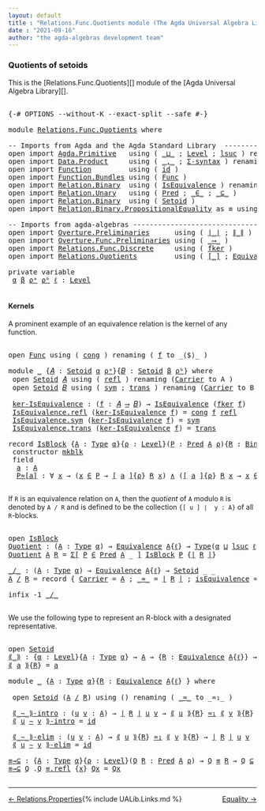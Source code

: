 ```yaml
---
layout: default
title : "Relations.Func.Quotients module (The Agda Universal Algebra Library)"
date : "2021-09-16"
author: "the agda-algebras development team"
---
```


### <a id="quotients">Quotients of setoids</a>

This is the [Relations.Func.Quotients][] module of the [Agda Universal Algebra Library][].

<pre class="Agda">

<a id="324" class="Symbol">{-#</a> <a id="328" class="Keyword">OPTIONS</a> <a id="336" class="Pragma">--without-K</a> <a id="348" class="Pragma">--exact-split</a> <a id="362" class="Pragma">--safe</a> <a id="369" class="Symbol">#-}</a>

<a id="374" class="Keyword">module</a> <a id="381" href="Relations.Func.Quotients.html" class="Module">Relations.Func.Quotients</a> <a id="406" class="Keyword">where</a>

<a id="413" class="Comment">-- Imports from Agda and the Agda Standard Library  -------------------------------</a>
<a id="497" class="Keyword">open</a> <a id="502" class="Keyword">import</a> <a id="509" href="Agda.Primitive.html" class="Module">Agda.Primitive</a>   <a id="526" class="Keyword">using</a> <a id="532" class="Symbol">(</a> <a id="534" href="Agda.Primitive.html#810" class="Primitive Operator">_⊔_</a> <a id="538" class="Symbol">;</a> <a id="540" href="Agda.Primitive.html#597" class="Postulate">Level</a> <a id="546" class="Symbol">;</a> <a id="548" href="Agda.Primitive.html#780" class="Primitive">lsuc</a> <a id="553" class="Symbol">)</a> <a id="555" class="Keyword">renaming</a> <a id="564" class="Symbol">(</a> <a id="566" href="Agda.Primitive.html#326" class="Primitive">Set</a> <a id="570" class="Symbol">to</a> <a id="573" class="Primitive">Type</a> <a id="578" class="Symbol">)</a>
<a id="580" class="Keyword">open</a> <a id="585" class="Keyword">import</a> <a id="592" href="Data.Product.html" class="Module">Data.Product</a>     <a id="609" class="Keyword">using</a> <a id="615" class="Symbol">(</a> <a id="617" href="Agda.Builtin.Sigma.html#236" class="InductiveConstructor Operator">_,_</a> <a id="621" class="Symbol">;</a> <a id="623" href="Data.Product.html#916" class="Function">Σ-syntax</a> <a id="632" class="Symbol">)</a> <a id="634" class="Keyword">renaming</a> <a id="643" class="Symbol">(</a> <a id="645" href="Data.Product.html#1167" class="Function Operator">_×_</a> <a id="649" class="Symbol">to</a> <a id="652" class="Function Operator">_∧_</a> <a id="656" class="Symbol">)</a>
<a id="658" class="Keyword">open</a> <a id="663" class="Keyword">import</a> <a id="670" href="Function.html" class="Module">Function</a>         <a id="687" class="Keyword">using</a> <a id="693" class="Symbol">(</a> <a id="695" href="Function.Base.html#615" class="Function">id</a> <a id="698" class="Symbol">)</a>
<a id="700" class="Keyword">open</a> <a id="705" class="Keyword">import</a> <a id="712" href="Function.Bundles.html" class="Module">Function.Bundles</a> <a id="729" class="Keyword">using</a> <a id="735" class="Symbol">(</a> <a id="737" href="Function.Bundles.html#1868" class="Record">Func</a> <a id="742" class="Symbol">)</a>
<a id="744" class="Keyword">open</a> <a id="749" class="Keyword">import</a> <a id="756" href="Relation.Binary.html" class="Module">Relation.Binary</a>  <a id="773" class="Keyword">using</a> <a id="779" class="Symbol">(</a> <a id="781" href="Relation.Binary.Structures.html#1522" class="Record">IsEquivalence</a> <a id="795" class="Symbol">)</a> <a id="797" class="Keyword">renaming</a> <a id="806" class="Symbol">(</a> <a id="808" href="Relation.Binary.Core.html#882" class="Function">Rel</a> <a id="812" class="Symbol">to</a> <a id="815" class="Function">BinRel</a> <a id="822" class="Symbol">)</a>
<a id="824" class="Keyword">open</a> <a id="829" class="Keyword">import</a> <a id="836" href="Relation.Unary.html" class="Module">Relation.Unary</a>   <a id="853" class="Keyword">using</a> <a id="859" class="Symbol">(</a> <a id="861" href="Relation.Unary.html#1101" class="Function">Pred</a> <a id="866" class="Symbol">;</a> <a id="868" href="Relation.Unary.html#1523" class="Function Operator">_∈_</a> <a id="872" class="Symbol">;</a> <a id="874" href="Relation.Unary.html#1742" class="Function Operator">_⊆_</a> <a id="878" class="Symbol">)</a>
<a id="880" class="Keyword">open</a> <a id="885" class="Keyword">import</a> <a id="892" href="Relation.Binary.html" class="Module">Relation.Binary</a>  <a id="909" class="Keyword">using</a> <a id="915" class="Symbol">(</a> <a id="917" href="Relation.Binary.Bundles.html#1009" class="Record">Setoid</a> <a id="924" class="Symbol">)</a>
<a id="926" class="Keyword">open</a> <a id="931" class="Keyword">import</a> <a id="938" href="Relation.Binary.PropositionalEquality.html" class="Module">Relation.Binary.PropositionalEquality</a> <a id="976" class="Symbol">as</a> <a id="979" class="Module">≡</a> <a id="981" class="Keyword">using</a> <a id="987" class="Symbol">(</a> <a id="989" href="Agda.Builtin.Equality.html#151" class="Datatype Operator">_≡_</a> <a id="993" class="Symbol">)</a>

<a id="996" class="Comment">-- Imports from agda-algebras -----------------------------------------------------</a>
<a id="1080" class="Keyword">open</a> <a id="1085" class="Keyword">import</a> <a id="1092" href="Overture.Preliminaries.html" class="Module">Overture.Preliminaries</a>      <a id="1120" class="Keyword">using</a> <a id="1126" class="Symbol">(</a> <a id="1128" href="Overture.Preliminaries.html#4383" class="Function Operator">∣_∣</a> <a id="1132" class="Symbol">;</a> <a id="1134" href="Overture.Preliminaries.html#4421" class="Function Operator">∥_∥</a> <a id="1138" class="Symbol">)</a>
<a id="1140" class="Keyword">open</a> <a id="1145" class="Keyword">import</a> <a id="1152" href="Overture.Func.Preliminaries.html" class="Module">Overture.Func.Preliminaries</a> <a id="1180" class="Keyword">using</a> <a id="1186" class="Symbol">(</a> <a id="1188" href="Overture.Func.Preliminaries.html#803" class="Function Operator">_⟶_</a> <a id="1192" class="Symbol">)</a>
<a id="1194" class="Keyword">open</a> <a id="1199" class="Keyword">import</a> <a id="1206" href="Relations.Func.Discrete.html" class="Module">Relations.Func.Discrete</a>     <a id="1234" class="Keyword">using</a> <a id="1240" class="Symbol">(</a> <a id="1242" href="Relations.Func.Discrete.html#2418" class="Function">fker</a> <a id="1247" class="Symbol">)</a>
<a id="1249" class="Keyword">open</a> <a id="1254" class="Keyword">import</a> <a id="1261" href="Relations.Quotients.html" class="Module">Relations.Quotients</a>         <a id="1289" class="Keyword">using</a> <a id="1295" class="Symbol">(</a> <a id="1297" href="Relations.Quotients.html#4002" class="Function Operator">[_]</a> <a id="1301" class="Symbol">;</a> <a id="1303" href="Relations.Quotients.html#1806" class="Function">Equivalence</a> <a id="1315" class="Symbol">)</a>

<a id="1318" class="Keyword">private</a> <a id="1326" class="Keyword">variable</a>
 <a id="1336" href="Relations.Func.Quotients.html#1336" class="Generalizable">α</a> <a id="1338" href="Relations.Func.Quotients.html#1338" class="Generalizable">β</a> <a id="1340" href="Relations.Func.Quotients.html#1340" class="Generalizable">ρᵃ</a> <a id="1343" href="Relations.Func.Quotients.html#1343" class="Generalizable">ρᵇ</a> <a id="1346" href="Relations.Func.Quotients.html#1346" class="Generalizable">ℓ</a> <a id="1348" class="Symbol">:</a> <a id="1350" href="Agda.Primitive.html#597" class="Postulate">Level</a>

</pre>

#### <a id="kernels">Kernels</a>

A prominent example of an equivalence relation is the kernel of any function.

<pre class="Agda">

<a id="1496" class="Keyword">open</a> <a id="1501" href="Function.Bundles.html#1868" class="Module">Func</a> <a id="1506" class="Keyword">using</a> <a id="1512" class="Symbol">(</a> <a id="1514" href="Function.Bundles.html#1938" class="Field">cong</a> <a id="1519" class="Symbol">)</a> <a id="1521" class="Keyword">renaming</a> <a id="1530" class="Symbol">(</a> <a id="1532" href="Function.Bundles.html#1919" class="Field">f</a> <a id="1534" class="Symbol">to</a> <a id="1537" class="Field">_⟨$⟩_</a> <a id="1543" class="Symbol">)</a>

<a id="1546" class="Keyword">module</a> <a id="1553" href="Relations.Func.Quotients.html#1553" class="Module">_</a> <a id="1555" class="Symbol">{</a><a id="1556" href="Relations.Func.Quotients.html#1556" class="Bound">𝐴</a> <a id="1558" class="Symbol">:</a> <a id="1560" href="Relation.Binary.Bundles.html#1009" class="Record">Setoid</a> <a id="1567" href="Relations.Func.Quotients.html#1336" class="Generalizable">α</a> <a id="1569" href="Relations.Func.Quotients.html#1340" class="Generalizable">ρᵃ</a><a id="1571" class="Symbol">}{</a><a id="1573" href="Relations.Func.Quotients.html#1573" class="Bound">𝐵</a> <a id="1575" class="Symbol">:</a> <a id="1577" href="Relation.Binary.Bundles.html#1009" class="Record">Setoid</a> <a id="1584" href="Relations.Func.Quotients.html#1338" class="Generalizable">β</a> <a id="1586" href="Relations.Func.Quotients.html#1343" class="Generalizable">ρᵇ</a><a id="1588" class="Symbol">}</a> <a id="1590" class="Keyword">where</a>
 <a id="1597" class="Keyword">open</a> <a id="1602" href="Relation.Binary.Bundles.html#1009" class="Module">Setoid</a> <a id="1609" href="Relations.Func.Quotients.html#1556" class="Bound">𝐴</a> <a id="1611" class="Keyword">using</a> <a id="1617" class="Symbol">(</a> <a id="1619" href="Relation.Binary.Structures.html#1568" class="Function">refl</a> <a id="1624" class="Symbol">)</a> <a id="1626" class="Keyword">renaming</a> <a id="1635" class="Symbol">(</a><a id="1636" href="Relation.Binary.Bundles.html#1072" class="Field">Carrier</a> <a id="1644" class="Symbol">to</a> <a id="1647" class="Field">A</a> <a id="1649" class="Symbol">)</a>
 <a id="1652" class="Keyword">open</a> <a id="1657" href="Relation.Binary.Bundles.html#1009" class="Module">Setoid</a> <a id="1664" href="Relations.Func.Quotients.html#1573" class="Bound">𝐵</a> <a id="1666" class="Keyword">using</a> <a id="1672" class="Symbol">(</a> <a id="1674" href="Relation.Binary.Structures.html#1594" class="Function">sym</a> <a id="1678" class="Symbol">;</a> <a id="1680" href="Relation.Binary.Structures.html#1620" class="Function">trans</a> <a id="1686" class="Symbol">)</a> <a id="1688" class="Keyword">renaming</a> <a id="1697" class="Symbol">(</a><a id="1698" href="Relation.Binary.Bundles.html#1072" class="Field">Carrier</a> <a id="1706" class="Symbol">to</a> <a id="1709" class="Field">B</a> <a id="1711" class="Symbol">)</a>

 <a id="1715" href="Relations.Func.Quotients.html#1715" class="Function">ker-IsEquivalence</a> <a id="1733" class="Symbol">:</a> <a id="1735" class="Symbol">(</a><a id="1736" href="Relations.Func.Quotients.html#1736" class="Bound">f</a> <a id="1738" class="Symbol">:</a> <a id="1740" href="Relations.Func.Quotients.html#1556" class="Bound">𝐴</a> <a id="1742" href="Overture.Func.Preliminaries.html#803" class="Function Operator">⟶</a> <a id="1744" href="Relations.Func.Quotients.html#1573" class="Bound">𝐵</a><a id="1745" class="Symbol">)</a> <a id="1747" class="Symbol">→</a> <a id="1749" href="Relation.Binary.Structures.html#1522" class="Record">IsEquivalence</a> <a id="1763" class="Symbol">(</a><a id="1764" href="Relations.Func.Discrete.html#2418" class="Function">fker</a> <a id="1769" href="Relations.Func.Quotients.html#1736" class="Bound">f</a><a id="1770" class="Symbol">)</a>
 <a id="1773" href="Relation.Binary.Structures.html#1568" class="Field">IsEquivalence.refl</a> <a id="1792" class="Symbol">(</a><a id="1793" href="Relations.Func.Quotients.html#1715" class="Function">ker-IsEquivalence</a> <a id="1811" href="Relations.Func.Quotients.html#1811" class="Bound">f</a><a id="1812" class="Symbol">)</a> <a id="1814" class="Symbol">=</a> <a id="1816" href="Function.Bundles.html#1938" class="Field">cong</a> <a id="1821" href="Relations.Func.Quotients.html#1811" class="Bound">f</a> <a id="1823" href="Relation.Binary.Structures.html#1568" class="Function">refl</a>
 <a id="1829" href="Relation.Binary.Structures.html#1594" class="Field">IsEquivalence.sym</a> <a id="1847" class="Symbol">(</a><a id="1848" href="Relations.Func.Quotients.html#1715" class="Function">ker-IsEquivalence</a> <a id="1866" href="Relations.Func.Quotients.html#1866" class="Bound">f</a><a id="1867" class="Symbol">)</a> <a id="1869" class="Symbol">=</a> <a id="1871" href="Relation.Binary.Structures.html#1594" class="Function">sym</a>
 <a id="1876" href="Relation.Binary.Structures.html#1620" class="Field">IsEquivalence.trans</a> <a id="1896" class="Symbol">(</a><a id="1897" href="Relations.Func.Quotients.html#1715" class="Function">ker-IsEquivalence</a> <a id="1915" href="Relations.Func.Quotients.html#1915" class="Bound">f</a><a id="1916" class="Symbol">)</a> <a id="1918" class="Symbol">=</a> <a id="1920" href="Relation.Binary.Structures.html#1620" class="Function">trans</a>

<a id="1927" class="Keyword">record</a> <a id="IsBlock"></a><a id="1934" href="Relations.Func.Quotients.html#1934" class="Record">IsBlock</a> <a id="1942" class="Symbol">{</a><a id="1943" href="Relations.Func.Quotients.html#1943" class="Bound">A</a> <a id="1945" class="Symbol">:</a> <a id="1947" href="Relations.Func.Quotients.html#573" class="Primitive">Type</a> <a id="1952" href="Relations.Func.Quotients.html#1336" class="Generalizable">α</a><a id="1953" class="Symbol">}{</a><a id="1955" href="Relations.Func.Quotients.html#1955" class="Bound">ρ</a> <a id="1957" class="Symbol">:</a> <a id="1959" href="Agda.Primitive.html#597" class="Postulate">Level</a><a id="1964" class="Symbol">}(</a><a id="1966" href="Relations.Func.Quotients.html#1966" class="Bound">P</a> <a id="1968" class="Symbol">:</a> <a id="1970" href="Relation.Unary.html#1101" class="Function">Pred</a> <a id="1975" href="Relations.Func.Quotients.html#1943" class="Bound">A</a> <a id="1977" href="Relations.Func.Quotients.html#1955" class="Bound">ρ</a><a id="1978" class="Symbol">){</a><a id="1980" href="Relations.Func.Quotients.html#1980" class="Bound">R</a> <a id="1982" class="Symbol">:</a> <a id="1984" href="Relations.Func.Quotients.html#815" class="Function">BinRel</a> <a id="1991" href="Relations.Func.Quotients.html#1943" class="Bound">A</a> <a id="1993" href="Relations.Func.Quotients.html#1955" class="Bound">ρ</a><a id="1994" class="Symbol">}</a> <a id="1996" class="Symbol">:</a> <a id="1998" href="Relations.Func.Quotients.html#573" class="Primitive">Type</a><a id="2002" class="Symbol">(</a><a id="2003" href="Relations.Func.Quotients.html#1952" class="Bound">α</a> <a id="2005" href="Agda.Primitive.html#810" class="Primitive Operator">⊔</a> <a id="2007" href="Agda.Primitive.html#780" class="Primitive">lsuc</a> <a id="2012" href="Relations.Func.Quotients.html#1955" class="Bound">ρ</a><a id="2013" class="Symbol">)</a> <a id="2015" class="Keyword">where</a>
 <a id="2022" class="Keyword">constructor</a> <a id="mkblk"></a><a id="2034" href="Relations.Func.Quotients.html#2034" class="InductiveConstructor">mkblk</a>
 <a id="2041" class="Keyword">field</a>
  <a id="IsBlock.a"></a><a id="2049" href="Relations.Func.Quotients.html#2049" class="Field">a</a> <a id="2051" class="Symbol">:</a> <a id="2053" href="Relations.Func.Quotients.html#1943" class="Bound">A</a>
  <a id="IsBlock.P≈[a]"></a><a id="2057" href="Relations.Func.Quotients.html#2057" class="Field">P≈[a]</a> <a id="2063" class="Symbol">:</a> <a id="2065" class="Symbol">∀</a> <a id="2067" href="Relations.Func.Quotients.html#2067" class="Bound">x</a> <a id="2069" class="Symbol">→</a> <a id="2071" class="Symbol">(</a><a id="2072" href="Relations.Func.Quotients.html#2067" class="Bound">x</a> <a id="2074" href="Relation.Unary.html#1523" class="Function Operator">∈</a> <a id="2076" href="Relations.Func.Quotients.html#1966" class="Bound">P</a> <a id="2078" class="Symbol">→</a> <a id="2080" href="Relations.Quotients.html#4002" class="Function Operator">[</a> <a id="2082" href="Relations.Func.Quotients.html#2049" class="Field">a</a> <a id="2084" href="Relations.Quotients.html#4002" class="Function Operator">]</a><a id="2085" class="Symbol">{</a><a id="2086" href="Relations.Func.Quotients.html#1955" class="Bound">ρ</a><a id="2087" class="Symbol">}</a> <a id="2089" href="Relations.Func.Quotients.html#1980" class="Bound">R</a> <a id="2091" href="Relations.Func.Quotients.html#2067" class="Bound">x</a><a id="2092" class="Symbol">)</a> <a id="2094" href="Relations.Func.Quotients.html#652" class="Function Operator">∧</a> <a id="2096" class="Symbol">(</a><a id="2097" href="Relations.Quotients.html#4002" class="Function Operator">[</a> <a id="2099" href="Relations.Func.Quotients.html#2049" class="Field">a</a> <a id="2101" href="Relations.Quotients.html#4002" class="Function Operator">]</a><a id="2102" class="Symbol">{</a><a id="2103" href="Relations.Func.Quotients.html#1955" class="Bound">ρ</a><a id="2104" class="Symbol">}</a> <a id="2106" href="Relations.Func.Quotients.html#1980" class="Bound">R</a> <a id="2108" href="Relations.Func.Quotients.html#2067" class="Bound">x</a> <a id="2110" class="Symbol">→</a> <a id="2112" href="Relations.Func.Quotients.html#2067" class="Bound">x</a> <a id="2114" href="Relation.Unary.html#1523" class="Function Operator">∈</a> <a id="2116" href="Relations.Func.Quotients.html#1966" class="Bound">P</a><a id="2117" class="Symbol">)</a>

</pre>

If `R` is an equivalence relation on `A`, then the *quotient* of `A` modulo `R` is
denoted by `A / R` and is defined to be the collection `{[ u ] ∣  y : A}` of all
`R`-blocks.

<pre class="Agda">

<a id="2323" class="Keyword">open</a> <a id="2328" href="Relations.Func.Quotients.html#1934" class="Module">IsBlock</a>
<a id="Quotient"></a><a id="2336" href="Relations.Func.Quotients.html#2336" class="Function">Quotient</a> <a id="2345" class="Symbol">:</a> <a id="2347" class="Symbol">(</a><a id="2348" href="Relations.Func.Quotients.html#2348" class="Bound">A</a> <a id="2350" class="Symbol">:</a> <a id="2352" href="Relations.Func.Quotients.html#573" class="Primitive">Type</a> <a id="2357" href="Relations.Func.Quotients.html#1336" class="Generalizable">α</a><a id="2358" class="Symbol">)</a> <a id="2360" class="Symbol">→</a> <a id="2362" href="Relations.Quotients.html#1806" class="Function">Equivalence</a> <a id="2374" href="Relations.Func.Quotients.html#2348" class="Bound">A</a><a id="2375" class="Symbol">{</a><a id="2376" href="Relations.Func.Quotients.html#1346" class="Generalizable">ℓ</a><a id="2377" class="Symbol">}</a> <a id="2379" class="Symbol">→</a> <a id="2381" href="Relations.Func.Quotients.html#573" class="Primitive">Type</a><a id="2385" class="Symbol">(</a><a id="2386" href="Relations.Func.Quotients.html#1336" class="Generalizable">α</a> <a id="2388" href="Agda.Primitive.html#810" class="Primitive Operator">⊔</a> <a id="2390" href="Agda.Primitive.html#780" class="Primitive">lsuc</a> <a id="2395" href="Relations.Func.Quotients.html#1346" class="Generalizable">ℓ</a><a id="2396" class="Symbol">)</a>
<a id="2398" href="Relations.Func.Quotients.html#2336" class="Function">Quotient</a> <a id="2407" href="Relations.Func.Quotients.html#2407" class="Bound">A</a> <a id="2409" href="Relations.Func.Quotients.html#2409" class="Bound">R</a> <a id="2411" class="Symbol">=</a> <a id="2413" href="Data.Product.html#916" class="Function">Σ[</a> <a id="2416" href="Relations.Func.Quotients.html#2416" class="Bound">P</a> <a id="2418" href="Data.Product.html#916" class="Function">∈</a> <a id="2420" href="Relation.Unary.html#1101" class="Function">Pred</a> <a id="2425" href="Relations.Func.Quotients.html#2407" class="Bound">A</a> <a id="2427" class="Symbol">_</a> <a id="2429" href="Data.Product.html#916" class="Function">]</a> <a id="2431" href="Relations.Func.Quotients.html#1934" class="Record">IsBlock</a> <a id="2439" href="Relations.Func.Quotients.html#2416" class="Bound">P</a> <a id="2441" class="Symbol">{</a><a id="2442" href="Overture.Preliminaries.html#4383" class="Function Operator">∣</a> <a id="2444" href="Relations.Func.Quotients.html#2409" class="Bound">R</a> <a id="2446" href="Overture.Preliminaries.html#4383" class="Function Operator">∣</a><a id="2447" class="Symbol">}</a>

<a id="_/_"></a><a id="2450" href="Relations.Func.Quotients.html#2450" class="Function Operator">_/_</a> <a id="2454" class="Symbol">:</a> <a id="2456" class="Symbol">(</a><a id="2457" href="Relations.Func.Quotients.html#2457" class="Bound">A</a> <a id="2459" class="Symbol">:</a> <a id="2461" href="Relations.Func.Quotients.html#573" class="Primitive">Type</a> <a id="2466" href="Relations.Func.Quotients.html#1336" class="Generalizable">α</a><a id="2467" class="Symbol">)</a> <a id="2469" class="Symbol">→</a> <a id="2471" href="Relations.Quotients.html#1806" class="Function">Equivalence</a> <a id="2483" href="Relations.Func.Quotients.html#2457" class="Bound">A</a><a id="2484" class="Symbol">{</a><a id="2485" href="Relations.Func.Quotients.html#1346" class="Generalizable">ℓ</a><a id="2486" class="Symbol">}</a> <a id="2488" class="Symbol">→</a> <a id="2490" href="Relation.Binary.Bundles.html#1009" class="Record">Setoid</a> <a id="2497" class="Symbol">_</a> <a id="2499" class="Symbol">_</a>
<a id="2501" href="Relations.Func.Quotients.html#2501" class="Bound">A</a> <a id="2503" href="Relations.Func.Quotients.html#2450" class="Function Operator">/</a> <a id="2505" href="Relations.Func.Quotients.html#2505" class="Bound">R</a> <a id="2507" class="Symbol">=</a> <a id="2509" class="Keyword">record</a> <a id="2516" class="Symbol">{</a> <a id="2518" href="Relation.Binary.Bundles.html#1072" class="Field">Carrier</a> <a id="2526" class="Symbol">=</a> <a id="2528" href="Relations.Func.Quotients.html#2501" class="Bound">A</a> <a id="2530" class="Symbol">;</a> <a id="2532" href="Relation.Binary.Bundles.html#1098" class="Field Operator">_≈_</a> <a id="2536" class="Symbol">=</a> <a id="2538" href="Overture.Preliminaries.html#4383" class="Function Operator">∣</a> <a id="2540" href="Relations.Func.Quotients.html#2505" class="Bound">R</a> <a id="2542" href="Overture.Preliminaries.html#4383" class="Function Operator">∣</a> <a id="2544" class="Symbol">;</a> <a id="2546" href="Relation.Binary.Bundles.html#1132" class="Field">isEquivalence</a> <a id="2560" class="Symbol">=</a> <a id="2562" href="Overture.Preliminaries.html#4421" class="Function Operator">∥</a> <a id="2564" href="Relations.Func.Quotients.html#2505" class="Bound">R</a> <a id="2566" href="Overture.Preliminaries.html#4421" class="Function Operator">∥</a> <a id="2568" class="Symbol">}</a>

<a id="2571" class="Keyword">infix</a> <a id="2577" class="Number">-1</a> <a id="2580" href="Relations.Func.Quotients.html#2450" class="Function Operator">_/_</a>

</pre>

We use the following type to represent an R-block with a designated representative.

<pre class="Agda">

<a id="2696" class="Keyword">open</a> <a id="2701" href="Relation.Binary.Bundles.html#1009" class="Module">Setoid</a>
<a id="⟪_⟫"></a><a id="2708" href="Relations.Func.Quotients.html#2708" class="Function Operator">⟪_⟫</a> <a id="2712" class="Symbol">:</a> <a id="2714" class="Symbol">{</a><a id="2715" href="Relations.Func.Quotients.html#2715" class="Bound">α</a> <a id="2717" class="Symbol">:</a> <a id="2719" href="Agda.Primitive.html#597" class="Postulate">Level</a><a id="2724" class="Symbol">}{</a><a id="2726" href="Relations.Func.Quotients.html#2726" class="Bound">A</a> <a id="2728" class="Symbol">:</a> <a id="2730" href="Relations.Func.Quotients.html#573" class="Primitive">Type</a> <a id="2735" href="Relations.Func.Quotients.html#2715" class="Bound">α</a><a id="2736" class="Symbol">}</a> <a id="2738" class="Symbol">→</a> <a id="2740" href="Relations.Func.Quotients.html#2726" class="Bound">A</a> <a id="2742" class="Symbol">→</a> <a id="2744" class="Symbol">{</a><a id="2745" href="Relations.Func.Quotients.html#2745" class="Bound">R</a> <a id="2747" class="Symbol">:</a> <a id="2749" href="Relations.Quotients.html#1806" class="Function">Equivalence</a> <a id="2761" href="Relations.Func.Quotients.html#2726" class="Bound">A</a><a id="2762" class="Symbol">{</a><a id="2763" href="Relations.Func.Quotients.html#1346" class="Generalizable">ℓ</a><a id="2764" class="Symbol">}}</a> <a id="2767" class="Symbol">→</a> <a id="2769" href="Relation.Binary.Bundles.html#1072" class="Field">Carrier</a> <a id="2777" class="Symbol">(</a><a id="2778" href="Relations.Func.Quotients.html#2726" class="Bound">A</a> <a id="2780" href="Relations.Func.Quotients.html#2450" class="Function Operator">/</a> <a id="2782" href="Relations.Func.Quotients.html#2745" class="Bound">R</a><a id="2783" class="Symbol">)</a>
<a id="2785" href="Relations.Func.Quotients.html#2708" class="Function Operator">⟪</a> <a id="2787" href="Relations.Func.Quotients.html#2787" class="Bound">a</a> <a id="2789" href="Relations.Func.Quotients.html#2708" class="Function Operator">⟫</a><a id="2790" class="Symbol">{</a><a id="2791" href="Relations.Func.Quotients.html#2791" class="Bound">R</a><a id="2792" class="Symbol">}</a> <a id="2794" class="Symbol">=</a> <a id="2796" href="Relations.Func.Quotients.html#2787" class="Bound">a</a>

<a id="2799" class="Keyword">module</a> <a id="2806" href="Relations.Func.Quotients.html#2806" class="Module">_</a> <a id="2808" class="Symbol">{</a><a id="2809" href="Relations.Func.Quotients.html#2809" class="Bound">A</a> <a id="2811" class="Symbol">:</a> <a id="2813" href="Relations.Func.Quotients.html#573" class="Primitive">Type</a> <a id="2818" href="Relations.Func.Quotients.html#1336" class="Generalizable">α</a><a id="2819" class="Symbol">}{</a><a id="2821" href="Relations.Func.Quotients.html#2821" class="Bound">R</a> <a id="2823" class="Symbol">:</a> <a id="2825" href="Relations.Quotients.html#1806" class="Function">Equivalence</a> <a id="2837" href="Relations.Func.Quotients.html#2809" class="Bound">A</a><a id="2838" class="Symbol">{</a><a id="2839" href="Relations.Func.Quotients.html#1346" class="Generalizable">ℓ</a><a id="2840" class="Symbol">}</a> <a id="2842" class="Symbol">}</a> <a id="2844" class="Keyword">where</a>

 <a id="2852" class="Keyword">open</a> <a id="2857" href="Relation.Binary.Bundles.html#1009" class="Module">Setoid</a> <a id="2864" class="Symbol">(</a><a id="2865" href="Relations.Func.Quotients.html#2809" class="Bound">A</a> <a id="2867" href="Relations.Func.Quotients.html#2450" class="Function Operator">/</a> <a id="2869" href="Relations.Func.Quotients.html#2821" class="Bound">R</a><a id="2870" class="Symbol">)</a> <a id="2872" class="Keyword">using</a> <a id="2878" class="Symbol">()</a> <a id="2881" class="Keyword">renaming</a> <a id="2890" class="Symbol">(</a> <a id="2892" href="Relation.Binary.Bundles.html#1098" class="Field Operator">_≈_</a> <a id="2896" class="Symbol">to</a> <a id="2899" class="Field Operator">_≈₁_</a> <a id="2904" class="Symbol">)</a>

 <a id="2908" href="Relations.Func.Quotients.html#2908" class="Function Operator">⟪_∼_⟫-intro</a> <a id="2920" class="Symbol">:</a> <a id="2922" class="Symbol">(</a><a id="2923" href="Relations.Func.Quotients.html#2923" class="Bound">u</a> <a id="2925" href="Relations.Func.Quotients.html#2925" class="Bound">v</a> <a id="2927" class="Symbol">:</a> <a id="2929" href="Relations.Func.Quotients.html#2809" class="Bound">A</a><a id="2930" class="Symbol">)</a> <a id="2932" class="Symbol">→</a> <a id="2934" href="Overture.Preliminaries.html#4383" class="Function Operator">∣</a> <a id="2936" href="Relations.Func.Quotients.html#2821" class="Bound">R</a> <a id="2938" href="Overture.Preliminaries.html#4383" class="Function Operator">∣</a> <a id="2940" href="Relations.Func.Quotients.html#2923" class="Bound">u</a> <a id="2942" href="Relations.Func.Quotients.html#2925" class="Bound">v</a> <a id="2944" class="Symbol">→</a> <a id="2946" href="Relations.Func.Quotients.html#2708" class="Function Operator">⟪</a> <a id="2948" href="Relations.Func.Quotients.html#2923" class="Bound">u</a> <a id="2950" href="Relations.Func.Quotients.html#2708" class="Function Operator">⟫</a><a id="2951" class="Symbol">{</a><a id="2952" href="Relations.Func.Quotients.html#2821" class="Bound">R</a><a id="2953" class="Symbol">}</a> <a id="2955" href="Relations.Func.Quotients.html#2899" class="Function Operator">≈₁</a> <a id="2958" href="Relations.Func.Quotients.html#2708" class="Function Operator">⟪</a> <a id="2960" href="Relations.Func.Quotients.html#2925" class="Bound">v</a> <a id="2962" href="Relations.Func.Quotients.html#2708" class="Function Operator">⟫</a><a id="2963" class="Symbol">{</a><a id="2964" href="Relations.Func.Quotients.html#2821" class="Bound">R</a><a id="2965" class="Symbol">}</a>
 <a id="2968" href="Relations.Func.Quotients.html#2908" class="Function Operator">⟪</a> <a id="2970" href="Relations.Func.Quotients.html#2970" class="Bound">u</a> <a id="2972" href="Relations.Func.Quotients.html#2908" class="Function Operator">∼</a> <a id="2974" href="Relations.Func.Quotients.html#2974" class="Bound">v</a> <a id="2976" href="Relations.Func.Quotients.html#2908" class="Function Operator">⟫-intro</a> <a id="2984" class="Symbol">=</a> <a id="2986" href="Function.Base.html#615" class="Function">id</a>

 <a id="2991" href="Relations.Func.Quotients.html#2991" class="Function Operator">⟪_∼_⟫-elim</a> <a id="3002" class="Symbol">:</a> <a id="3004" class="Symbol">(</a><a id="3005" href="Relations.Func.Quotients.html#3005" class="Bound">u</a> <a id="3007" href="Relations.Func.Quotients.html#3007" class="Bound">v</a> <a id="3009" class="Symbol">:</a> <a id="3011" href="Relations.Func.Quotients.html#2809" class="Bound">A</a><a id="3012" class="Symbol">)</a> <a id="3014" class="Symbol">→</a> <a id="3016" href="Relations.Func.Quotients.html#2708" class="Function Operator">⟪</a> <a id="3018" href="Relations.Func.Quotients.html#3005" class="Bound">u</a> <a id="3020" href="Relations.Func.Quotients.html#2708" class="Function Operator">⟫</a><a id="3021" class="Symbol">{</a><a id="3022" href="Relations.Func.Quotients.html#2821" class="Bound">R</a><a id="3023" class="Symbol">}</a> <a id="3025" href="Relations.Func.Quotients.html#2899" class="Function Operator">≈₁</a> <a id="3028" href="Relations.Func.Quotients.html#2708" class="Function Operator">⟪</a> <a id="3030" href="Relations.Func.Quotients.html#3007" class="Bound">v</a> <a id="3032" href="Relations.Func.Quotients.html#2708" class="Function Operator">⟫</a><a id="3033" class="Symbol">{</a><a id="3034" href="Relations.Func.Quotients.html#2821" class="Bound">R</a><a id="3035" class="Symbol">}</a> <a id="3037" class="Symbol">→</a> <a id="3039" href="Overture.Preliminaries.html#4383" class="Function Operator">∣</a> <a id="3041" href="Relations.Func.Quotients.html#2821" class="Bound">R</a> <a id="3043" href="Overture.Preliminaries.html#4383" class="Function Operator">∣</a> <a id="3045" href="Relations.Func.Quotients.html#3005" class="Bound">u</a> <a id="3047" href="Relations.Func.Quotients.html#3007" class="Bound">v</a>
 <a id="3050" href="Relations.Func.Quotients.html#2991" class="Function Operator">⟪</a> <a id="3052" href="Relations.Func.Quotients.html#3052" class="Bound">u</a> <a id="3054" href="Relations.Func.Quotients.html#2991" class="Function Operator">∼</a> <a id="3056" href="Relations.Func.Quotients.html#3056" class="Bound">v</a> <a id="3058" href="Relations.Func.Quotients.html#2991" class="Function Operator">⟫-elim</a> <a id="3065" class="Symbol">=</a> <a id="3067" href="Function.Base.html#615" class="Function">id</a>

<a id="≡→⊆"></a><a id="3071" href="Relations.Func.Quotients.html#3071" class="Function">≡→⊆</a> <a id="3075" class="Symbol">:</a> <a id="3077" class="Symbol">{</a><a id="3078" href="Relations.Func.Quotients.html#3078" class="Bound">A</a> <a id="3080" class="Symbol">:</a> <a id="3082" href="Relations.Func.Quotients.html#573" class="Primitive">Type</a> <a id="3087" href="Relations.Func.Quotients.html#1336" class="Generalizable">α</a><a id="3088" class="Symbol">}{</a><a id="3090" href="Relations.Func.Quotients.html#3090" class="Bound">ρ</a> <a id="3092" class="Symbol">:</a> <a id="3094" href="Agda.Primitive.html#597" class="Postulate">Level</a><a id="3099" class="Symbol">}(</a><a id="3101" href="Relations.Func.Quotients.html#3101" class="Bound">Q</a> <a id="3103" href="Relations.Func.Quotients.html#3103" class="Bound">R</a> <a id="3105" class="Symbol">:</a> <a id="3107" href="Relation.Unary.html#1101" class="Function">Pred</a> <a id="3112" href="Relations.Func.Quotients.html#3078" class="Bound">A</a> <a id="3114" href="Relations.Func.Quotients.html#3090" class="Bound">ρ</a><a id="3115" class="Symbol">)</a> <a id="3117" class="Symbol">→</a> <a id="3119" href="Relations.Func.Quotients.html#3101" class="Bound">Q</a> <a id="3121" href="Agda.Builtin.Equality.html#151" class="Datatype Operator">≡</a> <a id="3123" href="Relations.Func.Quotients.html#3103" class="Bound">R</a> <a id="3125" class="Symbol">→</a> <a id="3127" href="Relations.Func.Quotients.html#3101" class="Bound">Q</a> <a id="3129" href="Relation.Unary.html#1742" class="Function Operator">⊆</a> <a id="3131" href="Relations.Func.Quotients.html#3103" class="Bound">R</a>
<a id="3133" href="Relations.Func.Quotients.html#3071" class="Function">≡→⊆</a> <a id="3137" href="Relations.Func.Quotients.html#3137" class="Bound">Q</a> <a id="3139" class="DottedPattern Symbol">.</a><a id="3140" href="Relations.Func.Quotients.html#3137" class="DottedPattern Bound">Q</a> <a id="3142" href="Agda.Builtin.Equality.html#208" class="InductiveConstructor">≡.refl</a> <a id="3149" class="Symbol">{</a><a id="3150" href="Relations.Func.Quotients.html#3150" class="Bound">x</a><a id="3151" class="Symbol">}</a> <a id="3153" href="Relations.Func.Quotients.html#3153" class="Bound">Qx</a> <a id="3156" class="Symbol">=</a> <a id="3158" href="Relations.Func.Quotients.html#3153" class="Bound">Qx</a>

</pre>


-------------------------------------

<span style="float:left;">[← Relations.Properties](Relations.Properties.html)</span>
<span style="float:right;">[Equality →](Equality.html)</span>

{% include UALib.Links.md %}

